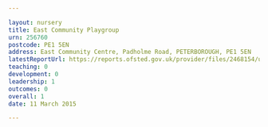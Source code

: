 ```yaml
---

layout: nursery
title: East Community Playgroup
urn: 256760
postcode: PE1 5EN
address: East Community Centre, Padholme Road, PETERBOROUGH, PE1 5EN
latestReportUrl: https://reports.ofsted.gov.uk/provider/files/2468154/urn/256760.pdf
teaching: 0
development: 0
leadership: 1
outcomes: 0
overall: 1
date: 11 March 2015

---
```

